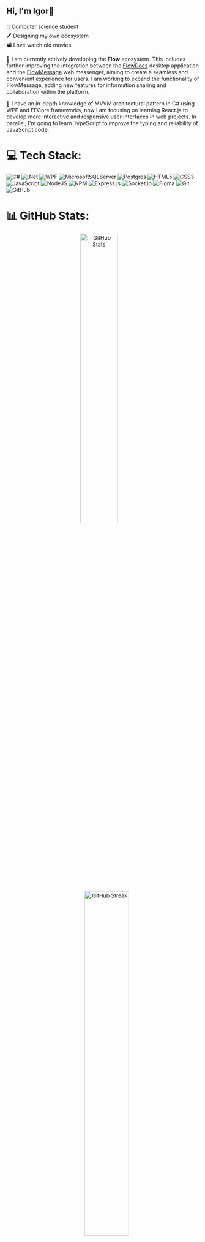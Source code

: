 ## Hi, I'm Igor👋

🖱️  Computer science student<br/>
🖊️  Designing my own ecosystem<br/>
📽️  Love watch old movies<br/>


🔭  I am currently actively developing the **Flow** ecosystem. This includes further improving the integration between the [FlowDocs](https://github.com/CaptainFearist/FlowDocs) desktop application and the [FlowMessage](https://github.com/CaptainFearist/FlowMessage) web messenger, aiming to create a seamless and convenient experience for users. I am working to expand the functionality of FlowMessage, adding new features for information sharing and collaboration within the platform.

🌱  I have an in-depth knowledge of MVVM architectural pattern in C# using WPF and EFCore frameworks, now I am focusing on learning React.js to develop more interactive and responsive user interfaces in web projects. In parallel, I'm going to learn TypeScript to improve the typing and reliability of JavaScript code.

# 💻 Tech Stack:
![C#](https://img.shields.io/badge/c%23-%23239120.svg?style=flat&logo=csharp&logoColor=white) 
![.Net](https://img.shields.io/badge/.NET-5C2D91?style=flat&logo=.net&logoColor=white) 
![WPF](https://img.shields.io/badge/WPF-%235C2D91?style=flat&logo=wpf&logoColor=white) 
![MicrosoftSQLServer](https://img.shields.io/badge/Microsoft%20SQL%20Server-CC2927?style=flat&logo=microsoft%20sql%20server&logoColor=white) 
![Postgres](https://img.shields.io/badge/postgres-%23316192.svg?style=flat&logo=postgresql&logoColor=white) 
![HTML5](https://img.shields.io/badge/html5-%23E34F26.svg?style=flat&logo=html5&logoColor=white)
![CSS3](https://img.shields.io/badge/css3-%231572B6.svg?style=flat&logo=css3&logoColor=white) 
![JavaScript](https://img.shields.io/badge/javascript-%23323330.svg?style=flat&logo=javascript&logoColor=%23F7DF1E) 
![NodeJS](https://img.shields.io/badge/node.js-6DA55F?style=flat&logo=node.js&logoColor=white) 
![NPM](https://img.shields.io/badge/NPM-%23CB3837.svg?style=flat&logo=npm&logoColor=white) 
![Express.js](https://img.shields.io/badge/express.js-%23404d59.svg?style=flat&logo=express&logoColor=%2361DAFB) 
![Socket.io](https://img.shields.io/badge/Socket.io-black?style=flat&logo=socket.io&badgeColor=010101)
![Figma](https://img.shields.io/badge/figma-%23F24E1E.svg?style=flat&logo=figma&logoColor=white) 
![Git](https://img.shields.io/badge/git-%23F05033.svg?style=flat&logo=git&logoColor=white) 
![GitHub](https://img.shields.io/badge/github-%23121011.svg?style=flat&logo=github&logoColor=white) 

# 📊 GitHub Stats:
<div align="center">
  <img width="44%" style="margin-right: 4%;" src="https://github-readme-stats.vercel.app/api?username=CaptainFearist&theme=tokyonight&hide_border=false&include_all_commits=false&count_private=false" alt="GitHub Stats"/>
  <img width="48%" style="margin-left: 4%; object-fit: contain;" src="https://nirzak-streak-stats.vercel.app/?user=CaptainFearist&theme=tokyonight&hide_border=false" alt="GitHub Streak"/>
</div>

<div align="center">
  <img width="46%" src="https://github-readme-stats.vercel.app/api/top-langs/?username=CaptainFearist&theme=tokyonight&hide_border=false&include_all_commits=false&count_private=false&layout=compact" alt="Top Languages"/>
</div>


---
[![](https://visitcount.itsvg.in/api?id=CaptainFearist&icon=0&color=0)](https://visitcount.itsvg.in)

<!-- Proudly created with GPRM ( https://gprm.itsvg.in ) -->
